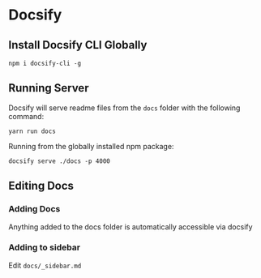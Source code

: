 # Docsify

## Install Docsify CLI Globally

`npm i docsify-cli -g`

## Running Server

Docsify will serve readme files from the `docs` folder with the following command:

`yarn run docs`

Running from the globally installed npm package:

`docsify serve ./docs -p 4000`

## Editing Docs

### Adding Docs

Anything added to the docs folder is automatically accessible via docsify

### Adding to sidebar

Edit `docs/_sidebar.md`
